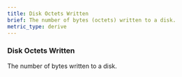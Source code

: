 ```yaml
---
title: Disk Octets Written
brief: The number of bytes (octets) written to a disk.
metric_type: derive
---
```

### Disk Octets Written

The number of bytes written to a disk.

